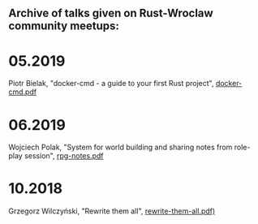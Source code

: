 Archive of talks given on Rust-Wroclaw community meetups:
----

# 05.2019
Piotr Bielak, "docker-cmd - a guide to your first Rust project", [docker-cmd.pdf](05-2019-docker-cmd.pdf)

# 06.2019
Wojciech Polak, "System for world building and sharing notes from role-play session", [rpg-notes.pdf](06-2019-rpg-notes.pdf)

# 10.2018
Grzegorz Wilczyński, "Rewrite them all", [rewrite-them-all.pdf)](10-2018-rewrite-them-all.pdf)
